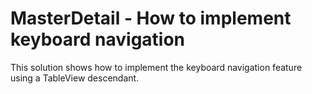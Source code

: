 # MasterDetail - How to implement keyboard navigation


<p>This solution shows how to implement the keyboard navigation feature using a TableView descendant.</p>

<br/>


